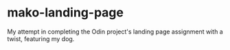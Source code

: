 # mako-landing-page
My attempt in completing the Odin project's landing page assignment with a twist, featuring my dog.
